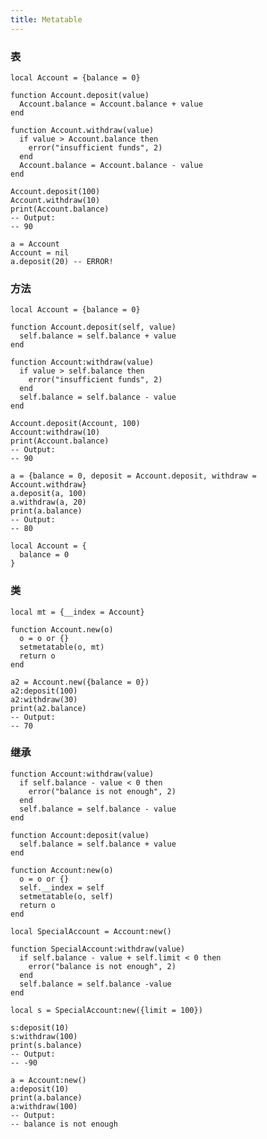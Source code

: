 ```yaml
---
title: Metatable
---
```


### 表

    local Account = {balance = 0}

    function Account.deposit(value)
      Account.balance = Account.balance + value
    end

    function Account.withdraw(value)
      if value > Account.balance then
        error("insufficient funds", 2)
      end 
      Account.balance = Account.balance - value
    end

    Account.deposit(100)
    Account.withdraw(10)
    print(Account.balance)
    -- Output:
    -- 90

    a = Account
    Account = nil 
    a.deposit(20) -- ERROR!

### 方法

    local Account = {balance = 0}

    function Account.deposit(self, value)
      self.balance = self.balance + value
    end

    function Account:withdraw(value)
      if value > self.balance then
        error("insufficient funds", 2)
      end 
      self.balance = self.balance - value
    end

    Account.deposit(Account, 100)
    Account:withdraw(10)
    print(Account.balance)
    -- Output:
    -- 90

    a = {balance = 0, deposit = Account.deposit, withdraw = Account.withdraw}
    a.deposit(a, 100)
    a.withdraw(a, 20) 
    print(a.balance)
    -- Output:
    -- 80

    local Account = { 
      balance = 0 
    }

### 类

    local mt = {__index = Account}

    function Account.new(o)
      o = o or {}
      setmetatable(o, mt) 
      return o
    end

    a2 = Account.new({balance = 0}) 
    a2:deposit(100)
    a2:withdraw(30)
    print(a2.balance)
    -- Output:
    -- 70

### 继承

    function Account:withdraw(value)
      if self.balance - value < 0 then
        error("balance is not enough", 2)
      end 
      self.balance = self.balance - value
    end

    function Account:deposit(value)
      self.balance = self.balance + value
    end

    function Account:new(o)
      o = o or {}
      self.__index = self
      setmetatable(o, self)
      return o
    end

    local SpecialAccount = Account:new()

    function SpecialAccount:withdraw(value)
      if self.balance - value + self.limit < 0 then
        error("balance is not enough", 2)
      end 
      self.balance = self.balance -value
    end

    local s = SpecialAccount:new({limit = 100})

    s:deposit(10)
    s:withdraw(100)
    print(s.balance)
    -- Output:
    -- -90

    a = Account:new()
    a:deposit(10)
    print(a.balance)
    a:withdraw(100)
    -- Output:
    -- balance is not enough